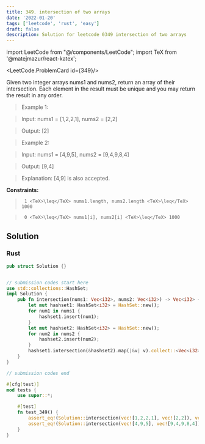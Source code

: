 ```yaml
---
title: 349. intersection of two arrays
date: '2022-01-20'
tags: ['leetcode', 'rust', 'easy']
draft: false
description: Solution for leetcode 0349 intersection of two arrays
---
```

import LeetCode from "@/components/LeetCode";
import TeX from '@matejmazur/react-katex';

<LeetCode.ProblemCard id={349}/>
 

  Given two integer arrays nums1 and nums2, return an array of their intersection. Each element in the result must be unique and you may return the result in any order.

   

 >   Example 1:

  

 >   Input: nums1 <TeX>=</TeX> [1,2,2,1], nums2 <TeX>=</TeX> [2,2]

 >   Output: [2]

  

 >   Example 2:

  

 >   Input: nums1 <TeX>=</TeX> [4,9,5], nums2 <TeX>=</TeX> [9,4,9,8,4]

 >   Output: [9,4]

 >   Explanation: [4,9] is also accepted.

  

   

  **Constraints:**

  

 >   	1 <TeX>\leq</TeX> nums1.length, nums2.length <TeX>\leq</TeX> 1000

 >   	0 <TeX>\leq</TeX> nums1[i], nums2[i] <TeX>\leq</TeX> 1000


## Solution
### Rust
```rust
pub struct Solution {}


// submission codes start here
use std::collections::HashSet;
impl Solution {
    pub fn intersection(nums1: Vec<i32>, nums2: Vec<i32>) -> Vec<i32> {
        let mut hashset1: HashSet<i32> = HashSet::new();
        for num1 in nums1 {
            hashset1.insert(num1);
        }
        let mut hashset2: HashSet<i32> = HashSet::new();
        for num2 in nums2 {
            hashset2.insert(num2);
        }
        hashset1.intersection(&hashset2).map(|&v| v).collect::<Vec<i32>>()
    }
}

// submission codes end

#[cfg(test)]
mod tests {
    use super::*;

    #[test]
    fn test_349() {
        assert_eq!(Solution::intersection(vec![1,2,2,1], vec![2,2]), vec![2]);
        assert_eq!(Solution::intersection(vec![4,9,5], vec![9,4,9,8,4]), vec![9,4]);
    }
}

```
